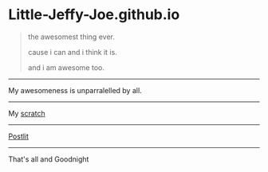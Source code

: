# Little-Jeffy-Joe.github.io
> the awesomest thing ever.
>
>cause i can and i think it is.
>
>and i am awesome too.
___
My awesomeness is unparralelled by all.
___
My [scratch](https://scratch.mit.edu/users/Little_Jeffy_Joe)
___
[Postlit](https://www.postlit.dev/signup?invite=63b8aba092969f6bd7bb19a5)
___
That's all and Goodnight
